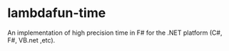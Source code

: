 lambdafun-time
==============

An implementation of high precision time in F# for the .NET platform (C#, F#, VB.net ,etc).
